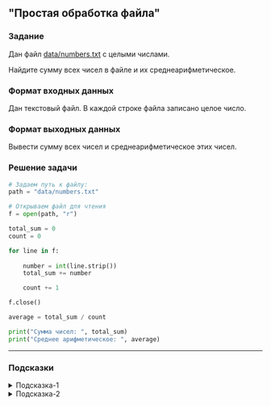 ## "Простая обработка файла"

### Задание

Дан файл [data/numbers.txt](data/numbers.txt) с целыми числами. 

Найдите сумму всех чисел в файле и их среднеарифметическое.

### Формат входных данных

Дан текстовый файл. В каждой строке файла записано целое число.

### Формат выходных данных

Вывести сумму всех чисел и среднеарифметическое этих чисел.

### Решение задачи

```python
# Задаем путь к файлу:
path = "data/numbers.txt"

# Открываем файл для чтения
f = open(path, "r")

total_sum = 0
count = 0

for line in f:
    
    number = int(line.strip())
    total_sum += number

    count += 1

f.close()

average = total_sum / count

print("Сумма чисел: ", total_sum)
print("Среднее арифметическое: ", average)
```

---

### Подсказки

<details>
<summary>Подсказка-1</summary>
Работайте с файлом построчно:

Прочитали строку --> Преобразовали к int'у --> Добавили к общей сумме
</details>

<details>
<summary>Подсказка-2</summary>
Для подсчета количества создайте переменную счетчик и увеличивайте ее на единицу, считывая очередное значение из файла
</details>
